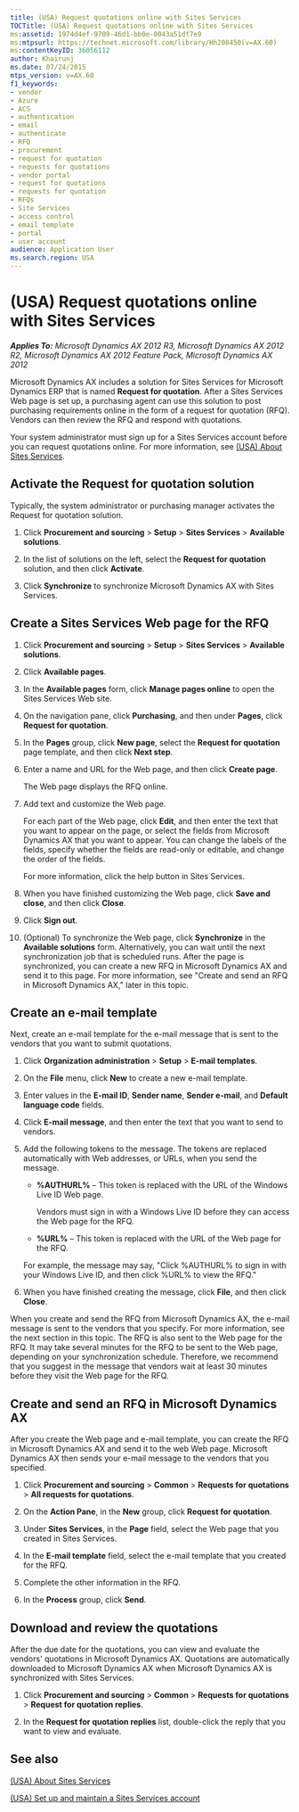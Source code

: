 ```yaml
---
title: (USA) Request quotations online with Sites Services
TOCTitle: (USA) Request quotations online with Sites Services
ms:assetid: 1974d4ef-9709-46d1-bb0e-0043a51df7e9
ms:mtpsurl: https://technet.microsoft.com/library/Hh208450(v=AX.60)
ms:contentKeyID: 36056112
author: Khairunj
ms.date: 07/24/2015
mtps_version: v=AX.60
f1_keywords:
- vendor
- Azure
- ACS
- authentication
- email
- authenticate
- RFQ
- procurement
- request for quotation
- requests for quotations
- vendor portal
- request for quotations
- requests for quotation
- RFQs
- Site Services
- access control
- email template
- portal
- user account
audience: Application User
ms.search.region: USA
---
```


# (USA) Request quotations online with Sites Services 


_**Applies To:** Microsoft Dynamics AX 2012 R3, Microsoft Dynamics AX 2012 R2, Microsoft Dynamics AX 2012 Feature Pack, Microsoft Dynamics AX 2012_

Microsoft Dynamics AX includes a solution for Sites Services for Microsoft Dynamics ERP that is named **Request for quotation**. After a Sites Services Web page is set up, a purchasing agent can use this solution to post purchasing requirements online in the form of a request for quotation (RFQ). Vendors can then review the RFQ and respond with quotations.

Your system administrator must sign up for a Sites Services account before you can request quotations online. For more information, see [(USA) About Sites Services](usa-about-sites-services.md).

## Activate the Request for quotation solution

Typically, the system administrator or purchasing manager activates the Request for quotation solution.

1.  Click **Procurement and sourcing** \> **Setup** \> **Sites Services** \> **Available solutions**.

2.  In the list of solutions on the left, select the **Request for quotation** solution, and then click **Activate**.

3.  Click **Synchronize** to synchronize Microsoft Dynamics AX with Sites Services.

## Create a Sites Services Web page for the RFQ

1.  Click **Procurement and sourcing** \> **Setup** \> **Sites Services** \> **Available solutions**.

2.  Click **Available pages**.

3.  In the **Available pages** form, click **Manage pages online** to open the Sites Services Web site.

4.  On the navigation pane, click **Purchasing**, and then under **Pages**, click **Request for quotation**.

5.  In the **Pages** group, click **New page**, select the **Request for quotation** page template, and then click **Next step**.

6.  Enter a name and URL for the Web page, and then click **Create page**.
    
    The Web page displays the RFQ online.

7.  Add text and customize the Web page.
    
    For each part of the Web page, click **Edit**, and then enter the text that you want to appear on the page, or select the fields from Microsoft Dynamics AX that you want to appear. You can change the labels of the fields, specify whether the fields are read-only or editable, and change the order of the fields.
    
    For more information, click the help button in Sites Services.

8.  When you have finished customizing the Web page, click **Save and close**, and then click **Close**.

9.  Click **Sign out**.

10. (Optional) To synchronize the Web page, click **Synchronize** in the **Available solutions** form. Alternatively, you can wait until the next synchronization job that is scheduled runs. After the page is synchronized, you can create a new RFQ in Microsoft Dynamics AX and send it to this page. For more information, see "Create and send an RFQ in Microsoft Dynamics AX," later in this topic.

## Create an e-mail template

Next, create an e-mail template for the e-mail message that is sent to the vendors that you want to submit quotations.

1.  Click **Organization administration** \> **Setup** \> **E-mail templates**.

2.  On the **File** menu, click **New** to create a new e-mail template.

3.  Enter values in the **E-mail ID**, **Sender name**, **Sender e-mail**, and **Default language code** fields.

4.  Click **E-mail message**, and then enter the text that you want to send to vendors.

5.  Add the following tokens to the message. The tokens are replaced automatically with Web addresses, or URLs, when you send the message.
    
      - **%AUTHURL%** – This token is replaced with the URL of the Windows Live ID Web page.
        
        Vendors must sign in with a Windows Live ID before they can access the Web page for the RFQ.
    
      - **%URL%** – This token is replaced with the URL of the Web page for the RFQ.
    
    For example, the message may say, "Click %AUTHURL% to sign in with your Windows Live ID, and then click %URL% to view the RFQ."

6.  When you have finished creating the message, click **File**, and then click **Close**.

When you create and send the RFQ from Microsoft Dynamics AX, the e-mail message is sent to the vendors that you specify. For more information, see the next section in this topic. The RFQ is also sent to the Web page for the RFQ. It may take several minutes for the RFQ to be sent to the Web page, depending on your synchronization schedule. Therefore, we recommend that you suggest in the message that vendors wait at least 30 minutes before they visit the Web page for the RFQ.

## Create and send an RFQ in Microsoft Dynamics AX

After you create the Web page and e-mail template, you can create the RFQ in Microsoft Dynamics AX and send it to the web Web page. Microsoft Dynamics AX then sends your e-mail message to the vendors that you specified.

1.  Click **Procurement and sourcing** \> **Common** \> **Requests for quotations** \> **All requests for quotations**.

2.  On the **Action Pane**, in the **New** group, click **Request for quotation**.

3.  Under **Sites Services**, in the **Page** field, select the Web page that you created in Sites Services.

4.  In the **E-mail template** field, select the e-mail template that you created for the RFQ.

5.  Complete the other information in the RFQ.

6.  In the **Process** group, click **Send**.

## Download and review the quotations

After the due date for the quotations, you can view and evaluate the vendors' quotations in Microsoft Dynamics AX. Quotations are automatically downloaded to Microsoft Dynamics AX when Microsoft Dynamics AX is synchronized with Sites Services.

1.  Click **Procurement and sourcing** \> **Common** \> **Requests for quotations** \> **Request for quotation replies**.

2.  In the **Request for quotation replies** list, double-click the reply that you want to view and evaluate.

## See also

[(USA) About Sites Services](usa-about-sites-services.md)

[(USA) Set up and maintain a Sites Services account](usa-set-up-and-maintain-a-sites-services-account.md)

  


